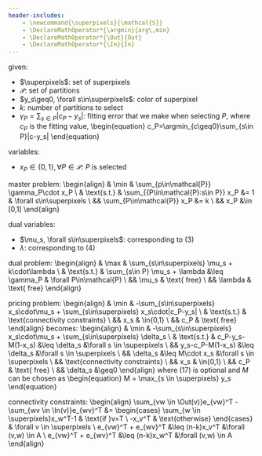 ```yaml
---
header-includes:
    - \newcommand{\superpixels}{\mathcal{S}}
    - \DeclareMathOperator*{\argmin}{arg\,min}
    - \DeclareMathOperator*{\Out}{Out}
    - \DeclareMathOperator*{\In}{In}
---
```


given:

- $\superpixels$: set of superpixels
- $\mathcal{P}$: set of partitions
- $y_s\geq0, \forall s\in\superpixels$: color of superpixel 
- $k$: number of partitions to select
- $\gamma_P=\sum_{s\in P}|c_P-y_s|$:
  fitting error that we make when selecting $P$,
  where $c_P$ is the fitting value,
  \begin{equation}
    c_P=\argmin_{c\geq0}\sum_{s\in P}|c-y_s|
  \end{equation}

variables:

- $x_P\in\{0,1\}, \forall P\in\mathcal{P}$: $P$ is selected

master problem:
\begin{align}
    & \min & \sum_{p\in\mathcal{P}} \gamma_P\cdot x_P \\
    & \text{s.t.} & \sum_{\{P\in\mathcal{P}:s\in P\}} x_P &= 1 & \forall s\in\superpixels \\
    && \sum_{P\in\mathcal{P}} x_P &= k \\
    && x_P &\in [0,1]
\end{align}

dual variables:

- $\mu_s, \forall s\in\superpixels$: corresponding to (3)
- $\lambda$: corresponding to (4)

dual problem:
\begin{align}
    & \max & \sum_{s\in\superpixels} \mu_s + k\cdot\lambda \\
    & \text{s.t.} & \sum_{s\in P} \mu_s + \lambda &\leq \gamma_P & \forall P\in\mathcal{P} \\
    && \mu_s & \text{ free} \\
    && \lambda & \text{ free}
\end{align}

pricing problem:
\begin{align}
    & \min & -\sum_{s\in\superpixels} x_s\cdot\mu_s + \sum_{s\in\superpixels} x_s\cdot|c_P-y_s| \\
    & \text{s.t.} & \text{connectivity constraints} \\
    && x_s & \in\{0,1\} \\
    && c_P & \text{ free}
\end{align}
becomes:
\begin{align}
    & \min & -\sum_{s\in\superpixels} x_s\cdot\mu_s + \sum_{s\in\superpixels} \delta_s \\
    & \text{s.t.} & c_P-y_s-M(1-x_s) &\leq \delta_s &\forall s \in \superpixels \\
    && y_s-c_P-M(1-x_s) &\leq \delta_s &\forall s \in \superpixels \\
    && \delta_s &\leq M\cdot x_s &\forall s \in \superpixels \\
    && \text{connectivity constraints} \\
    && x_s & \in\{0,1\} \\
    && c_P & \text{ free} \\
    && \delta_s &\geq0
\end{align}
where (17) is optional
and $M$ can be chosen as 
\begin{equation}
    M = \max_{s \in \superpixels} y_s
\end{equation}

connectivity constraints: 
\begin{align}
    \sum_{vw \in \Out(v)}e_{vw}^T - \sum_{wv \in \In(v)}e_{wv}^T &=
    \begin{cases}
        \sum_{w \in \superpixels}x_w^T-1 & \text{if }v=T \\
        -x_v^T & \text{otherwise}
    \end{cases}
    & \forall v \in \superpixels \\
    e_{vw}^T + e_{wv}^T &\leq (n-k)x_v^T &\forall (v,w) \in A \\
    e_{vw}^T + e_{wv}^T &\leq (n-k)x_w^T &\forall (v,w) \in A
\end{align}
